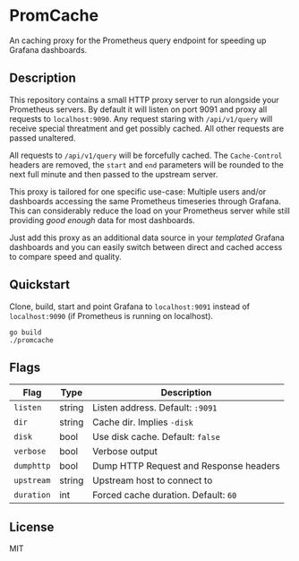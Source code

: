 # PromCache

An caching proxy for the Prometheus query endpoint for speeding up Grafana
dashboards.

## Description

This repository contains a small HTTP proxy server to run alongside your
Prometheus servers. By default it will listen on port 9091 and proxy all requests
to `localhost:9090`. Any request staring with `/api/v1/query` will receive
special threatment and get possibly cached. All other requests are passed
unaltered.

All requests to `/api/v1/query` will be forcefully cached. The `Cache-Control`
headers are removed, the `start` and `end` parameters will be rounded to the
next full minute and then passed to the upstream server.

This proxy is tailored for one specific use-case: Multiple users and/or dashboards
accessing the same Prometheus timeseries through Grafana. This can considerably
reduce the load on your Prometheus server while still providing _good enough_
data for most dashboards.

Just add this proxy as an additional data source in your _templated_ Grafana
dashboards and you can easily switch between direct and cached access to compare
speed and quality.

## Quickstart

Clone, build, start and point Grafana to `localhost:9091` instead of `localhost:9090`
(if Prometheus is running on localhost).

```
go build
./promcache
```

## Flags

| **Flag** | **Type** | Description |
| -------- | -------- | ----------- |
| `listen` | string   | Listen address. Default: `:9091`
| `dir`    | string   | Cache dir. Implies `-disk`
| `disk`   | bool     | Use disk cache. Default: `false`
| `verbose` | bool    | Verbose output
| `dumphttp` | bool   | Dump HTTP Request and Response headers
| `upstream` | string | Upstream host to connect to
| `duration` | int    | Forced cache duration. Default: `60`

## License

MIT
